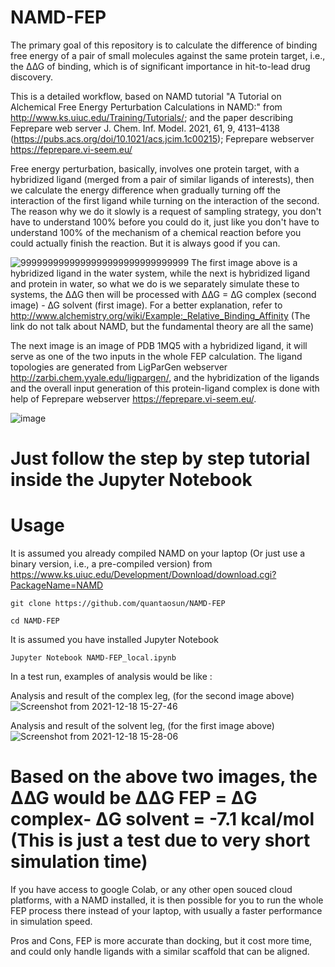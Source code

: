 # NAMD-FEP

The primary goal of this repository is to calculate the difference of binding free energy of a pair of small molecules against the same protein target, i.e., the ∆∆G of binding, which is of significant importance in hit-to-lead drug discovery.

This is a detailed workflow, based on NAMD tutorial "A Tutorial on Alchemical Free Energy Perturbation Calculations in NAMD:" from http://www.ks.uiuc.edu/Training/Tutorials/; and the paper describing Feprepare web server  J. Chem. Inf. Model. 2021, 61, 9, 4131–4138 (https://pubs.acs.org/doi/10.1021/acs.jcim.1c00215);
Feprepare webserver https://feprepare.vi-seem.eu/

Free energy perturbation, basically, involves one protein target, with a hybridized ligand (merged from a pair of similar ligands of interests), then we calculate the energy difference when gradually turning off the interaction of the first ligand while turning on the interaction of the second. The reason why we do it slowly is a request of sampling strategy, you don't have to understand 100% before you could do it, just like you don't have to understand 100% of the mechanism of a chemical reaction before you could actually finish the reaction. But it is always good if you can.

![9999999999999999999999999999999](https://user-images.githubusercontent.com/75652473/146633817-a19cd8fc-3355-44c1-a50d-98c1e22caaaf.png)
The first image above is a hybridized ligand in the water system, while the next is hybridized ligand and protein in water, so what we do is we separately simulate these to systems, the ∆∆G then will be processed with ∆∆G = ∆G complex (second image) - ∆G solvent (first image). For a better explanation, refer to http://www.alchemistry.org/wiki/Example:_Relative_Binding_Affinity (The link do not talk about NAMD, but the fundamental theory are all the same)

The next image is an image of PDB 1MQ5 with a hybridized ligand, it will serve as one of the two inputs in the whole FEP calculation. The ligand topologies are generated from LigParGen webserver http://zarbi.chem.yyale.edu/ligpargen/, and the hybridization of the ligands and the overall input generation of this protein-ligand complex is done with help of Feprepare webserver https://feprepare.vi-seem.eu/.

![image](https://user-images.githubusercontent.com/75652473/146633202-94569a82-c2cf-457a-95c0-754dfee4d7ae.png)

# Just follow the step by step tutorial inside the Jupyter Notebook

# Usage

It is assumed you already compiled NAMD on your laptop (Or just use a binary version, i.e., a pre-compiled version) from https://www.ks.uiuc.edu/Development/Download/download.cgi?PackageName=NAMD
```
git clone https://github.com/quantaosun/NAMD-FEP
```

```
cd NAMD-FEP
```
It is assumed you have installed Jupyter Notebook
```
Jupyter Notebook NAMD-FEP_local.ipynb
```
In a test run, examples of analysis would be like :

Analysis and result of the complex leg, (for the second image above)
![Screenshot from 2021-12-18 15-27-46](https://user-images.githubusercontent.com/75652473/146633327-6e5e4e86-d76f-4758-aff3-78c31e51532d.png)

Analysis and result of the solvent leg, (for the first image above)
![Screenshot from 2021-12-18 15-28-06](https://user-images.githubusercontent.com/75652473/146633332-b4f62f43-5a55-493d-a0ee-0bf797862681.png)

# Based on the above two images, the ∆∆G would be ΔΔG FEP = ΔG complex- ΔG solvent = -7.1 kcal/mol (This is just a test due to very short simulation time)

If you have access to google Colab, or any other open souced cloud platforms, with a NAMD installed, it is then possible for you to run the whole FEP process there instead of your laptop, with usually a faster performance in simulation speed.

 Pros and Cons, FEP is more accurate than docking, but it cost more time, and could only handle ligands with a similar scaffold that can be aligned.
